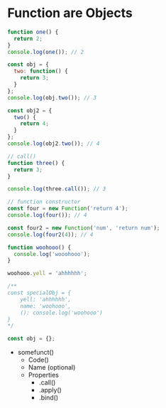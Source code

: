 # Function are Objects

```js
function one() {
  return 2;
}
console.log(one()); // 2

const obj = {
  two: function() {
    return 3;
  }
};
console.log(obj.two()); // 3

const obj2 = {
  two() {
    return 4;
  }
};
console.log(obj2.two()); // 4

// call()
function three() {
  return 3;
}

console.log(three.call()); // 3
```

```js
// function constructor
const four = new Function('return 4');
console.log(four()); // 4

const four2 = new Function('num', 'return num');
console.log(four2(4)); // 4
```

```js
function woohooo() {
  console.log('wooohooo');
}

woohooo.yell = 'ahhhhhh';

/**
const specialObj = {
    yell: 'ahhhhhh',
    name: 'woohooo',
    (): console.log('woohooo')
}
*/

const obj = {};
```

- somefunct()
  - Code()
  - Name (optional)
  - Properties
    - .call()
    - .apply()
    - .bind()
